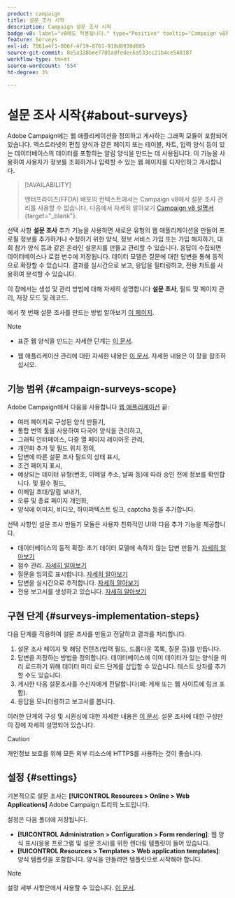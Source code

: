 ```yaml
---
product: campaign
title: 설문 조사 시작
description: Campaign 설문 조사 시작
badge-v8: label="v8에도 적용됩니다." type="Positive" tooltip="Campaign v8에도 적용됩니다."
feature: Surveys
exl-id: 7061a4f1-006f-4f19-8761-918d8930d885
source-git-commit: 8e5a328bee7701adfedec6a533cc21b4ce548187
workflow-type: tm+mt
source-wordcount: '554'
ht-degree: 3%

---
```


# 설문 조사 시작{#about-surveys}

Adobe Campaign에는 웹 애플리케이션을 정의하고 게시하는 그래픽 모듈이 포함되어 있습니다. 엑스트라넷의 편집 양식과 같은 페이지 또는 테이블, 차트, 입력 양식 등이 있는 데이터베이스의 데이터를 포함하는 알림 양식을 만드는 데 사용됩니다. 이 기능을 사용하여 사용자가 정보를 조회하거나 입력할 수 있는 웹 페이지를 디자인하고 게시합니다.

>[!AVAILABILITY]
>
>엔터프라이즈(FFDA) 배포의 컨텍스트에서는 Campaign v8에서 설문 조사 관리를 사용할 수 없습니다. 다음에서 자세히 알아보기 [Campaign v8 설명서](https://experienceleague.adobe.com/en/docs/campaign/campaign-v8/config/architecture/ffda/enterprise-deployment){target="_blank"}.


선택 사항 **설문 조사** 추가 기능을 사용하면 새로운 유형의 웹 애플리케이션을 만들어 프로필 정보를 추가하거나 수정하기 위한 양식, 정보 서비스 가입 또는 가입 해지하기, 대회 참가 양식 등과 같은 온라인 설문지를 만들고 관리할 수 있습니다. 응답이 수집되면 데이터베이스나 로컬 변수에 저장됩니다. 데이터 모델은 질문에 대한 답변을 통해 동적으로 확장할 수 있습니다. 결과를 실시간으로 보고, 응답을 필터링하고, 전용 차트를 사용하여 분석할 수 있습니다.

이 장에서는 생성 및 관리 방법에 대해 자세히 설명합니다 **설문 조사**, 필드 및 페이지 관리, 저장 모드 및 레코드.

에서 첫 번째 설문 조사를 만드는 방법 알아보기 [이 페이지](getting-started-with-surveys.md).

>[!NOTE]
>
>* 표준 웹 양식을 만드는 자세한 단계는 [이 문서](../../web/using/about-web-forms.md).
>
>* 웹 애플리케이션 관리에 대한 자세한 내용은 [이 문서](../../web/using/about-web-applications.md). 자세한 내용은 이 장을 참조하십시오.

## 기능 범위 {#campaign-surveys-scope}

Adobe Campaign에서 다음을 사용합니다 [웹 애플리케이션](../../web/using/about-web-forms.md) 끝:

* 여러 페이지로 구성된 양식 만들기,
* 통합 번역 툴을 사용하여 다국어 양식을 관리하고,
* 그래픽 인터페이스, 다중 열 페이지 레이아웃 관리,
* 개인화 추가 및 필드 위치 정의,
* 답변에 따른 설문 조사 필드의 상태 표시,
* 조건 페이지 표시,
* 예상되는 데이터 유형(번호, 이메일 주소, 날짜 등)에 따라 승인 전에 정보를 확인합니다. 및 필수 필드,
* 이메일 초대/알림 보내기,
* 오류 및 종료 페이지 개인화,
* 양식에 이미지, 비디오, 하이퍼텍스트 링크, captcha 등을 추가합니다.

선택 사항인 설문 조사 만들기 모듈은 사용자 친화적인 UI와 다음 추가 기능을 제공합니다.

* 데이터베이스의 동적 확장: 초기 데이터 모델에 속하지 않는 답변 만들기. [자세히 알아보기](../../surveys/using/managing-answers.md#storing-collected-answers)
* 점수 관리. [자세히 알아보기](../../surveys/using/managing-answers.md#score-management)
* 질문을 임의로 표시합니다. [자세히 알아보기](../../surveys/using/building-a-survey.md#adding-questions)
* 답변을 실시간으로 추적합니다. [자세히 알아보기](../../surveys/using/publish-track-and-use-collected-data.md#response-tracking)
* 전용 보고서를 생성하고 있습니다. [자세히 알아보기](../../surveys/using/publish-track-and-use-collected-data.md#reports-on-surveys)


## 구현 단계 {#surveys-implementation-steps}

다음 단계를 적용하여 설문 조사를 만들고 전달하고 결과를 처리합니다.

1. 설문 조사 페이지 및 해당 컨텐츠(입력 필드, 드롭다운 목록, 질문 등)를 만듭니다.
1. 답변을 저장하는 방법을 정의합니다. 데이터베이스에 이미 데이터가 있는 양식을 미리 로드하기 위해 데이터 미리 로드 단계를 삽입할 수 있습니다. 테스트 상자를 추가할 수도 있습니다.
1. 게시한 다음 설문조사를 수신자에게 전달합니다(예: 게재 또는 웹 사이트에 링크 포함).
1. 응답을 모니터링하고 보고서를 봅니다.

이러한 단계의 구성 및 시퀀싱에 대한 자세한 내용은 [이 문서](../../web/using/about-web-forms.md). 설문 조사에 대한 구성만 이 장에 자세히 설명되어 있습니다.

>[!CAUTION]
>
>개인정보 보호를 위해 모든 외부 리소스에 HTTPS를 사용하는 것이 좋습니다.

## 설정 {#settings}

기본적으로 설문 조사는 **[!UICONTROL Resources > Online > Web Applications]** Adobe Campaign 트리의 노드입니다.

설정은 다음 폴더에 저장됩니다.

* **[!UICONTROL Administration > Configuration > Form rendering]**: 웹 양식 표시(응용 프로그램 및 설문 조사)를 위한 렌더링 템플릿이 들어 있습니다.
* **[!UICONTROL Resources > Templates > Web application templates]**: 양식 템플릿을 포함합니다. 양식을 만들려면 템플릿으로 시작해야 합니다.

>[!NOTE]
>
>설정 세부 사항은에서 사용할 수 있습니다. [이 문서](../../web/using/about-web-forms.md).
